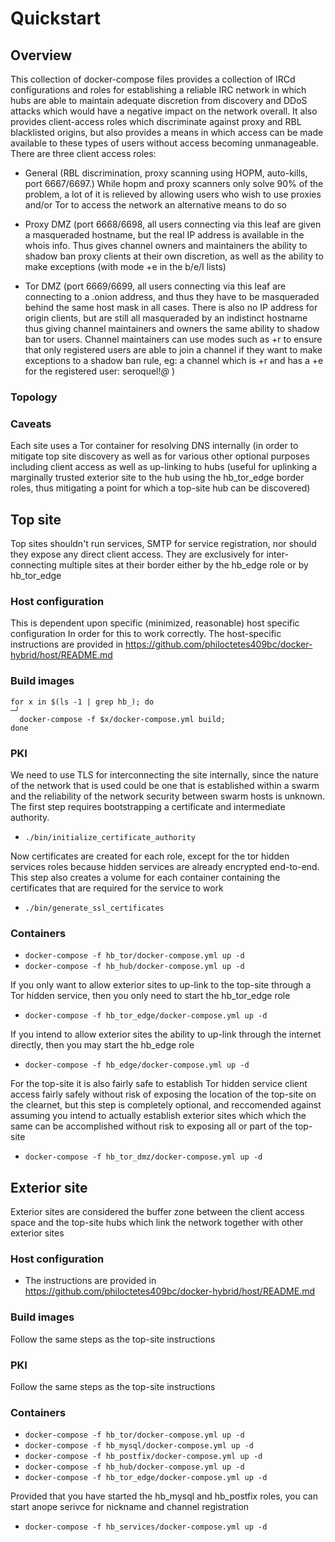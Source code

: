# Quickstart

## Overview
This collection of docker-compose files provides a collection of IRCd configurations and roles for establishing a reliable IRC network in which hubs are able to
maintain adequate discretion from discovery and DDoS attacks which would have a negative impact on the network overall. It also provides client-access roles which
discriminate against proxy and RBL blacklisted origins, but also provides a means in which access can be made available to these types of users without access
becoming unmanageable. There are three client access roles:

- General (RBL discrimination, proxy scanning using HOPM, auto-kills, port 6667/6697.) While hopm and proxy scanners only solve 90% of the problem, a lot of it
is relieved by allowing users who wish to use proxies and/or Tor to access the network an alternative means to do so

- Proxy DMZ (port 6668/6698, all users connecting via this leaf are given a masqueraded hostname, but the real IP address is available in the whois info. Thus gives
channel owners and maintainers the ability to shadow ban proxy clients at their own discretion, as well as the ability to make exceptions (with mode +e in
the b/e/I lists)

- Tor DMZ (port 6669/6699, all users connecting via this leaf are connecting to a .onion address, and thus they have to be masqueraded behind the same host mask
in all cases. There is also no IP address for origin clients, but are still all masqueraded by an indistinct hostname thus giving channel maintainers and owners
the same ability to shadow ban tor users. Channel maintainers can use modes such as +r to ensure that only registered users are able to join a channel if they
want to make exceptions to a shadow ban rule, eg: a channel which is +r and has a +e for the registered user: seroquel!*@* )

### Topology

### Caveats
Each site uses a Tor container for resolving DNS internally (in order to mitigate top site discovery as well as for various other optional purposes including
client access as well as up-linking to hubs (useful for uplinking a marginally trusted exterior site to the hub using the hb_tor_edge border roles, thus
mitigating a point for which a top-site hub can be discovered)

## Top site
Top sites shouldn't run services, SMTP for service registration, nor should they expose any direct client access. They are exclusively for inter-connecting
multiple sites at their border either by the hb_edge role or by hb_tor_edge

### Host configuration
This is dependent upon specific (minimized, reasonable) host specific configuration In order for this to work correctly. The host-specific instructions
are provided in https://github.com/philoctetes409bc/docker-hybrid/host/README.md

### Build images
```
for x in $(ls -1 | grep hb_); do                                                                                                                                    ─╯
  docker-compose -f $x/docker-compose.yml build;
done
```

### PKI
We need to use TLS for interconnecting the site internally, since the nature of the network that is used could be one that is established within a swarm and
the reliability of the network security between swarm hosts is unknown. The first step requires bootstrapping a certificate and intermediate authority.
- `./bin/initialize_certificate_authority`

Now certificates are created for each role, except for the tor hidden services roles because hidden services are already encrypted end-to-end. This step
also creates a volume for each container containing the certificates that are required for the service to work
- `./bin/generate_ssl_certificates`

### Containers
- `docker-compose -f hb_tor/docker-compose.yml up -d`
- `docker-compose -f hb_hub/docker-compose.yml up -d`

If you only want to allow exterior sites to up-link to the top-site through a Tor hidden service, then you only need to start the hb_tor_edge role
- `docker-compose -f hb_tor_edge/docker-compose.yml up -d`

If you intend to allow exterior sites the ability to up-link through the internet directly, then you may start the hb_edge role
- `docker-compose -f hb_edge/docker-compose.yml up -d`

For the top-site it is also fairly safe to establish Tor hidden service client access fairly safely without risk of exposing the location of the top-site on
the clearnet, but this step is completely optional, and reccomended against assuming you intend to actually establish exterior sites which which the same
can be accomplished without risk to exposing all or part of the top-site
- `docker-compose -f hb_tor_dmz/docker-compose.yml up -d`

## Exterior site
Exterior sites are considered the buffer zone between the client access space and the top-site hubs which link the network together with other exterior sites

### Host configuration
- The instructions are provided in https://github.com/philoctetes409bc/docker-hybrid/host/README.md

### Build images
Follow the same steps as the top-site instructions

### PKI
Follow the same steps as the top-site instructions

### Containers
- `docker-compose -f hb_tor/docker-compose.yml up -d`
- `docker-compose -f hb_mysql/docker-compose.yml up -d`
- `docker-compose -f hb_postfix/docker-compose.yml up -d`
- `docker-compose -f hb_hub/docker-compose.yml up -d`
- `docker-compose -f hb_tor_edge/docker-compose.yml up -d`

Provided that you have started the hb_mysql and hb_postfix roles, you can start anope serivce for nickname and channel registration
- `docker-compose -f hb_services/docker-compose.yml up -d`


